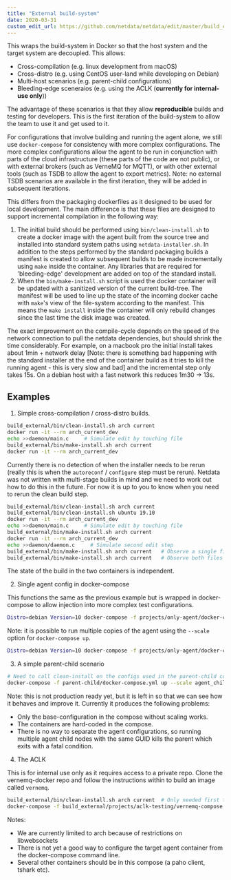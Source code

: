 ```yaml
---
title: "External build-system"
date: 2020-03-31
custom_edit_url: https://github.com/netdata/netdata/edit/master/build_external/README.md
---
```




This wraps the build-system in Docker so that the host system and the target system are
decoupled. This allows:

-   Cross-compilation (e.g. linux development from macOS)
-   Cross-distro (e.g. using CentOS user-land while developing on Debian)
-   Multi-host scenarios (e.g. parent-child configurations)
-   Bleeding-edge sceneraios (e.g. using the ACLK (**currently for internal-use only**))

The advantage of these scenarios is that they allow **reproducible** builds and testing
for developers. This is the first iteration of the build-system to allow the team to use
it and get used to it.

For configurations that involve building and running the agent alone, we still use
`docker-compose` for consistency with more complex configurations. The more complex
configurations allow the agent to be run in conjunction with parts of the cloud
infrastructure (these parts of the code are not public), or with external brokers
(such as VerneMQ for MQTT), or with other external tools (such as TSDB to allow the agent to
export metrics). Note: no external TSDB scenarios are available in the first iteration,
they will be added in subsequent iterations.

This differs from the packaging dockerfiles as it designed to be used for local development.
The main difference is that these files are designed to support incremental compilation in
the following way:

1. The initial build should be performed using `bin/clean-install.sh` to create a docker
   image with the agent built from the source tree and installed into standard system paths
   using `netdata-installer.sh`. In addition to the steps performed by the standard packaging
   builds a manifest is created to allow subsequent builds to be made incrementally using
   `make` inside the container. Any libraries that are required for 'bleeding-edge' development
   are added on top of the standard install.
2. When the `bin/make-install.sh` script is used the docker container will be updated with
   a sanitized version of the current build-tree. The manifest will be used to line up the
   state of the incoming docker cache with `make`'s view of the file-system according to the
   manifest. This means the `make install` inside the container will only rebuild changes
   since the last time the disk image was created.

The exact improvement on the compile-cycle depends on the speed of the network connection
to pull the netdata dependencies, but should shrink the time considerably. For example,
on a macbook pro the initial install takes about 1min + network delay [Note: there is
something bad happening with the standard installer at the end of the container build as
it tries to kill the running agent - this is very slow and bad] and the incremental
step only takes 15s. On a debian host with a fast network this reduces 1m30 -> 13s.

## Examples

1. Simple cross-compilation / cross-distro builds.

```bash
build_external/bin/clean-install.sh arch current
docker run -it --rm arch_current_dev
echo >>daemon/main.c     # Simulate edit by touching file
build_external/bin/make-install.sh arch current
docker run -it --rm arch_current_dev
```

Currently there is no detection of when the installer needs to be rerun (really this is
when the `autoreconf` / `configure` step must be rerun). Netdata was not written with
multi-stage builds in mind and we need to work out how to do this in the future. For now
it is up to you to know when you need to rerun the clean build step.

```bash
build_external/bin/clean-install.sh arch current
build_external/bin/clean-install.sh ubuntu 19.10
docker run -it --rm arch_current_dev
echo >>daemon/main.c     # Simulate edit by touching file
build_external/bin/make-install.sh arch current
docker run -it --rm arch_current_dev
echo >>daemon/daemon.c     # Simulate second edit step
build_external/bin/make-install.sh arch current   # Observe a single file is rebuilt
build_external/bin/make-install.sh arch current   # Observe both files are rebuilt
```

The state of the build in the two containers is independent.

2. Single agent config in docker-compose

This functions the same as the previous example but is wrapped in docker-compose to
allow injection into more complex test configurations.

```bash
Distro=debian Version=10 docker-compose -f projects/only-agent/docker-compose.yml up
```

Note: it is possible to run multiple copies of the agent using the `--scale` option for
`docker-compose up`.

```bash
Distro=debian Version=10 docker-compose -f projects/only-agent/docker-compose.yml up --scale agent=3
```

3. A simple parent-child scenario

```bash
# Need to call clean-install on the configs used in the parent-child containers
docker-compose -f parent-child/docker-compose.yml up --scale agent_child1=2
```

Note: this is not production ready yet, but it is left in so that we can see how it behaves
and improve it. Currently it produces the following problems:
  * Only the base-configuration in the compose without scaling works.
  * The containers are hard-coded in the compose.
  * There is no way to separate the agent configurations, so running multiple agent child nodes with the same GUID kills
    the parent which exits with a fatal condition.

4. The ACLK

This is for internal use only as it requires access to a private repo. Clone the vernemq-docker
repo and follow the instructions within to build an image called `vernemq`.

```bash
build_external/bin/clean-install.sh arch current  # Only needed first time
docker-compose -f build_external/projects/aclk-testing/vernemq-compose.yml -f build_external/projects/aclk-testing/agent-compose.yml up --build
```

Notes:
* We are currently limited to arch because of restrictions on libwebsockets
* There is not yet a good way to configure the target agent container from the docker-compose command line.
* Several other containers should be in this compose (a paho client, tshark etc).

